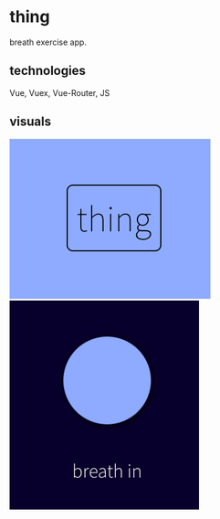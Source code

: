 # thing

breath exercise app.

## technologies

Vue, Vuex, Vue-Router, JS

## visuals

![Screenshot](visuals/screenshot1.png)
![Screenshot](visuals/screenshot2.png)


